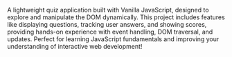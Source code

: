 A lightweight quiz application built with Vanilla JavaScript, designed to explore and manipulate the DOM dynamically. This project includes features like displaying questions, tracking user answers, and showing scores, providing hands-on experience with event handling, DOM traversal, and updates. Perfect for learning JavaScript fundamentals and improving your understanding of interactive web development!
